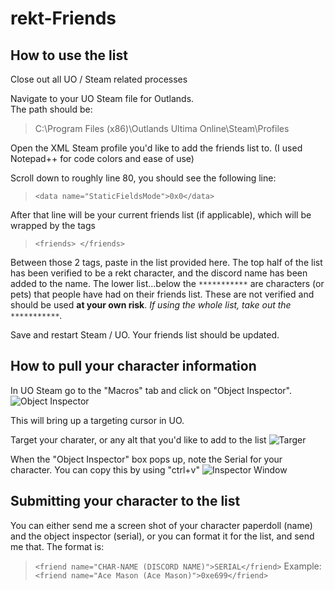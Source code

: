 # rekt-Friends

## How to use the list
Close out all UO / Steam related processes

Navigate to your UO Steam file for Outlands.  
The path should be:
> C:\Program Files (x86)\Outlands Ultima Online\Steam\Profiles

Open the XML Steam profile you'd like to add the friends list to. (I used Notepad++ for code colors and ease of use)

Scroll down to roughly line 80, you should see the following line:
> ```<data name="StaticFieldsMode">0x0</data>```
  
After that line will be your current friends list (if applicable), which will be wrapped by the tags 
> ```<friends> </friends>```

Between those 2 tags, paste in the list provided here.  The top half of the list has been verified to be a rekt character, and the discord name has been added to the name.  The lower list...below the ```***********``` are characters (or pets) that people have had on their friends list.  These are not verified and should be used __**at your own risk**__. *If using the whole list, take out the ```***********```.*

Save and restart Steam / UO.  Your friends list should be updated.

## How to pull your character information
In UO Steam go to the "Macros" tab and click on "Object Inspector".  
![Object Inspector](https://i.postimg.cc/852JyRrg/Object-Inspector.png)

This will bring up a targeting cursor in UO.

Target your charater, or any alt that you'd like to add to the list
![Targer](https://i.postimg.cc/m2G1CSsQ/target.png)

When the "Object Inspector" box pops up, note the Serial for your character.  You can copy this by using "ctrl+v"
![Inspector Window](https://i.postimg.cc/T2bWK4Zd/serial.png)

## Submitting your character to the list
You can either send me a screen shot of your character paperdoll (name) and the object inspector (serial), or you can format it for the list, and send me that.  The format is:
> ```<friend name="CHAR-NAME (DISCORD NAME)">SERIAL</friend>```
Example:
> ```<friend name="Ace Mason (Ace Mason)">0xe699</friend>```

